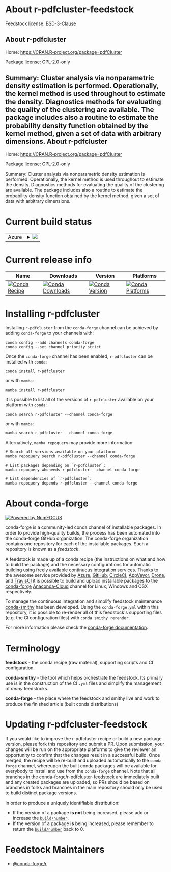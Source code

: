 About r-pdfcluster-feedstock
============================

Feedstock license: [BSD-3-Clause](https://github.com/conda-forge/r-pdfcluster-feedstock/blob/main/LICENSE.txt)

About r-pdfcluster
------------------

Home: https://CRAN.R-project.org/package=pdfCluster

Package license: GPL-2.0-only

Summary: Cluster analysis via nonparametric density estimation is performed. Operationally, the kernel method is used throughout to estimate the density. Diagnostics methods for evaluating the quality of the clustering are available. The package includes also a routine to estimate the probability density function obtained by the kernel method, given a set of data with arbitrary dimensions.
About r-pdfcluster
------------------

Home: https://CRAN.R-project.org/package=pdfCluster

Package license: GPL-2.0-only

Summary: Cluster analysis via nonparametric density estimation is performed. Operationally, the kernel method is used throughout to estimate the density. Diagnostics methods for evaluating the quality of the clustering are available. The package includes also a routine to estimate the probability density function obtained by the kernel method, given a set of data with arbitrary dimensions.

Current build status
====================


<table>
    
  <tr>
    <td>Azure</td>
    <td>
      <details>
        <summary>
          <a href="https://dev.azure.com/conda-forge/feedstock-builds/_build/latest?definitionId=17851&branchName=main">
            <img src="https://dev.azure.com/conda-forge/feedstock-builds/_apis/build/status/r-pdfcluster-feedstock?branchName=main">
          </a>
        </summary>
        <table>
          <thead><tr><th>Variant</th><th>Status</th></tr></thead>
          <tbody><tr>
              <td>linux_64_r_base4.2</td>
              <td>
                <a href="https://dev.azure.com/conda-forge/feedstock-builds/_build/latest?definitionId=17851&branchName=main">
                  <img src="https://dev.azure.com/conda-forge/feedstock-builds/_apis/build/status/r-pdfcluster-feedstock?branchName=main&jobName=linux&configuration=linux%20linux_64_r_base4.2" alt="variant">
                </a>
              </td>
            </tr><tr>
              <td>linux_64_r_base4.3</td>
              <td>
                <a href="https://dev.azure.com/conda-forge/feedstock-builds/_build/latest?definitionId=17851&branchName=main">
                  <img src="https://dev.azure.com/conda-forge/feedstock-builds/_apis/build/status/r-pdfcluster-feedstock?branchName=main&jobName=linux&configuration=linux%20linux_64_r_base4.3" alt="variant">
                </a>
              </td>
            </tr><tr>
              <td>osx_64_r_base4.2</td>
              <td>
                <a href="https://dev.azure.com/conda-forge/feedstock-builds/_build/latest?definitionId=17851&branchName=main">
                  <img src="https://dev.azure.com/conda-forge/feedstock-builds/_apis/build/status/r-pdfcluster-feedstock?branchName=main&jobName=osx&configuration=osx%20osx_64_r_base4.2" alt="variant">
                </a>
              </td>
            </tr><tr>
              <td>osx_64_r_base4.3</td>
              <td>
                <a href="https://dev.azure.com/conda-forge/feedstock-builds/_build/latest?definitionId=17851&branchName=main">
                  <img src="https://dev.azure.com/conda-forge/feedstock-builds/_apis/build/status/r-pdfcluster-feedstock?branchName=main&jobName=osx&configuration=osx%20osx_64_r_base4.3" alt="variant">
                </a>
              </td>
            </tr><tr>
              <td>win_64</td>
              <td>
                <a href="https://dev.azure.com/conda-forge/feedstock-builds/_build/latest?definitionId=17851&branchName=main">
                  <img src="https://dev.azure.com/conda-forge/feedstock-builds/_apis/build/status/r-pdfcluster-feedstock?branchName=main&jobName=win&configuration=win%20win_64_" alt="variant">
                </a>
              </td>
            </tr>
          </tbody>
        </table>
      </details>
    </td>
  </tr>
</table>

Current release info
====================

| Name | Downloads | Version | Platforms |
| --- | --- | --- | --- |
| [![Conda Recipe](https://img.shields.io/badge/recipe-r--pdfcluster-green.svg)](https://anaconda.org/conda-forge/r-pdfcluster) | [![Conda Downloads](https://img.shields.io/conda/dn/conda-forge/r-pdfcluster.svg)](https://anaconda.org/conda-forge/r-pdfcluster) | [![Conda Version](https://img.shields.io/conda/vn/conda-forge/r-pdfcluster.svg)](https://anaconda.org/conda-forge/r-pdfcluster) | [![Conda Platforms](https://img.shields.io/conda/pn/conda-forge/r-pdfcluster.svg)](https://anaconda.org/conda-forge/r-pdfcluster) |

Installing r-pdfcluster
=======================

Installing `r-pdfcluster` from the `conda-forge` channel can be achieved by adding `conda-forge` to your channels with:

```
conda config --add channels conda-forge
conda config --set channel_priority strict
```

Once the `conda-forge` channel has been enabled, `r-pdfcluster` can be installed with `conda`:

```
conda install r-pdfcluster
```

or with `mamba`:

```
mamba install r-pdfcluster
```

It is possible to list all of the versions of `r-pdfcluster` available on your platform with `conda`:

```
conda search r-pdfcluster --channel conda-forge
```

or with `mamba`:

```
mamba search r-pdfcluster --channel conda-forge
```

Alternatively, `mamba repoquery` may provide more information:

```
# Search all versions available on your platform:
mamba repoquery search r-pdfcluster --channel conda-forge

# List packages depending on `r-pdfcluster`:
mamba repoquery whoneeds r-pdfcluster --channel conda-forge

# List dependencies of `r-pdfcluster`:
mamba repoquery depends r-pdfcluster --channel conda-forge
```


About conda-forge
=================

[![Powered by
NumFOCUS](https://img.shields.io/badge/powered%20by-NumFOCUS-orange.svg?style=flat&colorA=E1523D&colorB=007D8A)](https://numfocus.org)

conda-forge is a community-led conda channel of installable packages.
In order to provide high-quality builds, the process has been automated into the
conda-forge GitHub organization. The conda-forge organization contains one repository
for each of the installable packages. Such a repository is known as a *feedstock*.

A feedstock is made up of a conda recipe (the instructions on what and how to build
the package) and the necessary configurations for automatic building using freely
available continuous integration services. Thanks to the awesome service provided by
[Azure](https://azure.microsoft.com/en-us/services/devops/), [GitHub](https://github.com/),
[CircleCI](https://circleci.com/), [AppVeyor](https://www.appveyor.com/),
[Drone](https://cloud.drone.io/welcome), and [TravisCI](https://travis-ci.com/)
it is possible to build and upload installable packages to the
[conda-forge](https://anaconda.org/conda-forge) [Anaconda-Cloud](https://anaconda.org/)
channel for Linux, Windows and OSX respectively.

To manage the continuous integration and simplify feedstock maintenance
[conda-smithy](https://github.com/conda-forge/conda-smithy) has been developed.
Using the ``conda-forge.yml`` within this repository, it is possible to re-render all of
this feedstock's supporting files (e.g. the CI configuration files) with ``conda smithy rerender``.

For more information please check the [conda-forge documentation](https://conda-forge.org/docs/).

Terminology
===========

**feedstock** - the conda recipe (raw material), supporting scripts and CI configuration.

**conda-smithy** - the tool which helps orchestrate the feedstock.
                   Its primary use is in the construction of the CI ``.yml`` files
                   and simplify the management of *many* feedstocks.

**conda-forge** - the place where the feedstock and smithy live and work to
                  produce the finished article (built conda distributions)


Updating r-pdfcluster-feedstock
===============================

If you would like to improve the r-pdfcluster recipe or build a new
package version, please fork this repository and submit a PR. Upon submission,
your changes will be run on the appropriate platforms to give the reviewer an
opportunity to confirm that the changes result in a successful build. Once
merged, the recipe will be re-built and uploaded automatically to the
`conda-forge` channel, whereupon the built conda packages will be available for
everybody to install and use from the `conda-forge` channel.
Note that all branches in the conda-forge/r-pdfcluster-feedstock are
immediately built and any created packages are uploaded, so PRs should be based
on branches in forks and branches in the main repository should only be used to
build distinct package versions.

In order to produce a uniquely identifiable distribution:
 * If the version of a package **is not** being increased, please add or increase
   the [``build/number``](https://docs.conda.io/projects/conda-build/en/latest/resources/define-metadata.html#build-number-and-string).
 * If the version of a package **is** being increased, please remember to return
   the [``build/number``](https://docs.conda.io/projects/conda-build/en/latest/resources/define-metadata.html#build-number-and-string)
   back to 0.

Feedstock Maintainers
=====================

* [@conda-forge/r](https://github.com/conda-forge/r/)

